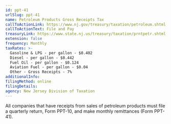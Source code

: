 ```yaml
---
id: ppt-41
urlSlug: ppt-41
name: Petroleum Products Gross Receipts Tax
callToActionLink: https://www.nj.gov/treasury/taxation/petroleum.shtml
callToActionText: File and Pay
treasuryLink: https://www.state.nj.us/treasury/taxation/prntpetr.shtml
extension: false
frequency: Monthly
taxRates: >-
  Gasoline & LPG - per gallon - $0.402
  Diesel - per gallon - $0.442
  Fuel Oil - per gallon - $0.124
  Aviation Fuel - per gallon - $0.04
  Other - Gross Receipts - 7%
additionalInfo:
filingMethod: online
filingDetails:
agency: New Jersey Division of Taxation
---
```


All companies that have receipts from sales of petroleum products must file a quarterly return, Form PPT-10, and make monthly remittances (Form PPT-41).
